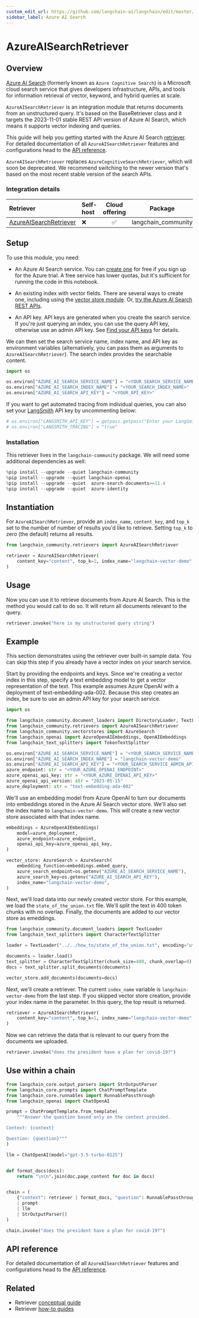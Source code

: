 ```yaml
---
custom_edit_url: https://github.com/langchain-ai/langchain/edit/master/docs/docs/integrations/retrievers/azure_ai_search.ipynb
sidebar_label: Azure AI Search
---
```


# AzureAISearchRetriever

## Overview
[Azure AI Search](https://learn.microsoft.com/azure/search/search-what-is-azure-search) (formerly known as `Azure Cognitive Search`) is a Microsoft cloud search service that gives developers infrastructure, APIs, and tools for information retrieval of vector, keyword, and hybrid queries at scale.

`AzureAISearchRetriever` is an integration module that returns documents from an unstructured query. It's based on the BaseRetriever class and it targets the 2023-11-01 stable REST API version of Azure AI Search, which means it supports vector indexing and queries.

This guide will help you getting started with the Azure AI Search [retriever](/docs/concepts/#retrievers). For detailed documentation of all `AzureAISearchRetriever` features and configurations head to the [API reference](https://api.python.langchain.com/en/latest/retrievers/langchain_community.retrievers.azure_ai_search.AzureAISearchRetriever.html).

`AzureAISearchRetriever` replaces `AzureCognitiveSearchRetriever`, which will soon be deprecated. We recommend switching to the newer version that's based on the most recent stable version of the search APIs.

### Integration details

| Retriever | Self-host | Cloud offering | Package |
| :--- | :--- | :---: | :---: |
[AzureAISearchRetriever](https://api.python.langchain.com/en/latest/retrievers/langchain_community.retrievers.azure_ai_search.AzureAISearchRetriever.html) | ❌ | ✅ | langchain_community |


## Setup

To use this module, you need:

+ An Azure AI Search service. You can [create one](https://learn.microsoft.com/azure/search/search-create-service-portal) for free if you sign up for the Azure trial. A free service has lower quotas, but it's sufficient for running the code in this notebook.

+ An existing index with vector fields. There are several ways to create one, including using the [vector store module](../vectorstores/azuresearch.md). Or, [try the Azure AI Search REST APIs](https://learn.microsoft.com/azure/search/search-get-started-vector).

+ An API key. API keys are generated when you create the search service. If you're just querying an index, you can use the query API key, otherwise use an admin API key. See [Find your API keys](https://learn.microsoft.com/azure/search/search-security-api-keys?tabs=rest-use%2Cportal-find%2Cportal-query#find-existing-keys) for details.

We can then set the search service name, index name, and API key as environment variables (alternatively, you can pass them as arguments to `AzureAISearchRetriever`). The search index provides the searchable content.


```python
import os

os.environ["AZURE_AI_SEARCH_SERVICE_NAME"] = "<YOUR_SEARCH_SERVICE_NAME>"
os.environ["AZURE_AI_SEARCH_INDEX_NAME"] = "<YOUR_SEARCH_INDEX_NAME>"
os.environ["AZURE_AI_SEARCH_API_KEY"] = "<YOUR_API_KEY>"
```

If you want to get automated tracing from individual queries, you can also set your [LangSmith](https://docs.smith.langchain.com/) API key by uncommenting below:


```python
# os.environ["LANGSMITH_API_KEY"] = getpass.getpass("Enter your LangSmith API key: ")
# os.environ["LANGSMITH_TRACING"] = "true"
```

### Installation

This retriever lives in the `langchain-community` package. We will need some additional dependencies as well:


```python
%pip install --upgrade --quiet langchain-community
%pip install --upgrade --quiet langchain-openai
%pip install --upgrade --quiet  azure-search-documents>=11.4
%pip install --upgrade --quiet  azure-identity
```

## Instantiation

For `AzureAISearchRetriever`, provide an `index_name`, `content_key`, and `top_k` set to the number of number of results you'd like to retrieve. Setting `top_k` to zero (the default) returns all results.


```python
from langchain_community.retrievers import AzureAISearchRetriever

retriever = AzureAISearchRetriever(
    content_key="content", top_k=1, index_name="langchain-vector-demo"
)
```

## Usage

Now you can use it to retrieve documents from Azure AI Search. 
This is the method you would call to do so. It will return all documents relevant to the query. 


```python
retriever.invoke("here is my unstructured query string")
```

## Example 

This section demonstrates using the retriever over built-in sample data. You can skip this step if you already have a vector index on your search service.

Start by providing the endpoints and keys. Since we're creating a vector index in this step, specify a text embedding model to get a vector representation of the text. This example assumes Azure OpenAI with a deployment of text-embedding-ada-002. Because this step creates an index, be sure to use an admin API key for your search service.


```python
import os

from langchain_community.document_loaders import DirectoryLoader, TextLoader
from langchain_community.retrievers import AzureAISearchRetriever
from langchain_community.vectorstores import AzureSearch
from langchain_openai import AzureOpenAIEmbeddings, OpenAIEmbeddings
from langchain_text_splitters import TokenTextSplitter

os.environ["AZURE_AI_SEARCH_SERVICE_NAME"] = "<YOUR_SEARCH_SERVICE_NAME>"
os.environ["AZURE_AI_SEARCH_INDEX_NAME"] = "langchain-vector-demo"
os.environ["AZURE_AI_SEARCH_API_KEY"] = "<YOUR_SEARCH_SERVICE_ADMIN_API_KEY>"
azure_endpoint: str = "<YOUR_AZURE_OPENAI_ENDPOINT>"
azure_openai_api_key: str = "<YOUR_AZURE_OPENAI_API_KEY>"
azure_openai_api_version: str = "2023-05-15"
azure_deployment: str = "text-embedding-ada-002"
```

We'll use an embedding model from Azure OpenAI to turn our documents into embeddings stored in the Azure AI Search vector store. We'll also set the index name to `langchain-vector-demo`. This will create a new vector store associated with that index name. 


```python
embeddings = AzureOpenAIEmbeddings(
    model=azure_deployment,
    azure_endpoint=azure_endpoint,
    openai_api_key=azure_openai_api_key,
)

vector_store: AzureSearch = AzureSearch(
    embedding_function=embeddings.embed_query,
    azure_search_endpoint=os.getenv("AZURE_AI_SEARCH_SERVICE_NAME"),
    azure_search_key=os.getenv("AZURE_AI_SEARCH_API_KEY"),
    index_name="langchain-vector-demo",
)
```

Next, we'll load data into our newly created vector store. For this example, we load the `state_of_the_union.txt` file. We'll split the text in 400 token chunks with no overlap. Finally, the documents are added to our vector store as emeddings.


```python
from langchain_community.document_loaders import TextLoader
from langchain_text_splitters import CharacterTextSplitter

loader = TextLoader("../../how_to/state_of_the_union.txt", encoding="utf-8")

documents = loader.load()
text_splitter = CharacterTextSplitter(chunk_size=400, chunk_overlap=0)
docs = text_splitter.split_documents(documents)

vector_store.add_documents(documents=docs)
```

Next, we'll create a retriever. The current `index_name` variable is `langchain-vector-demo` from the last step. If you skipped vector store creation, provide your index name in the parameter. In this query, the top result is returned.


```python
retriever = AzureAISearchRetriever(
    content_key="content", top_k=1, index_name="langchain-vector-demo"
)
```

Now we can retrieve the data that is relevant to our query from the documents we uploaded. 


```python
retriever.invoke("does the president have a plan for covid-19?")
```

## Use within a chain


```python
from langchain_core.output_parsers import StrOutputParser
from langchain_core.prompts import ChatPromptTemplate
from langchain_core.runnables import RunnablePassthrough
from langchain_openai import ChatOpenAI

prompt = ChatPromptTemplate.from_template(
    """Answer the question based only on the context provided.

Context: {context}

Question: {question}"""
)

llm = ChatOpenAI(model="gpt-3.5-turbo-0125")


def format_docs(docs):
    return "\n\n".join(doc.page_content for doc in docs)


chain = (
    {"context": retriever | format_docs, "question": RunnablePassthrough()}
    | prompt
    | llm
    | StrOutputParser()
)
```


```python
chain.invoke("does the president have a plan for covid-19?")
```

## API reference

For detailed documentation of all `AzureAISearchRetriever` features and configurations head to the [API reference](https://api.python.langchain.com/en/latest/retrievers/langchain_community.retrievers.azure_ai_search.AzureAISearchRetriever.html).


## Related

- Retriever [conceptual guide](/docs/concepts/#retrievers)
- Retriever [how-to guides](/docs/how_to/#retrievers)
